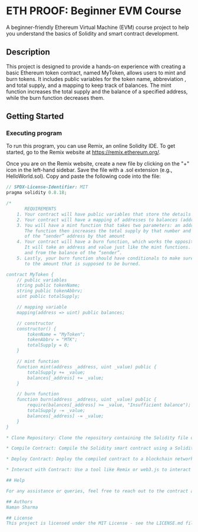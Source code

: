 # ETH PROOF: Beginner EVM Course

A beginner-friendly Ethereum Virtual Machine (EVM) course project to help you understand the basics of Solidity and smart contract development.

## Description

This project is designed to provide a hands-on experience with creating a basic Ethereum token contract, named MyToken, allows users to mint and burn tokens. It includes public variables for the token name, abbreviation , and total supply, and a mapping to keep track of balances. The mint function increases the total supply and the balance of a specified address, while the burn function decreases them.

## Getting Started

### Executing program

To run this program, you can use Remix, an online Solidity IDE. To get started, go to the Remix website at https://remix.ethereum.org/.

Once you are on the Remix website, create a new file by clicking on the "+" icon in the left-hand sidebar. Save the file with a .sol extension (e.g., HelloWorld.sol). Copy and paste the following code into the file:

```javascript
// SPDX-License-Identifier: MIT
pragma solidity 0.8.18;

/*
       REQUIREMENTS
    1. Your contract will have public variables that store the details about your coin (Token Name, Token Abbrv., Total Supply)
    2. Your contract will have a mapping of addresses to balances (address => uint)
    3. You will have a mint function that takes two parameters: an address and a value. 
       The function then increases the total supply by that number and increases the balance 
       of the “sender” address by that amount
    4. Your contract will have a burn function, which works the opposite of the mint function, as it will destroy tokens. 
       It will take an address and value just like the mint functions. It will then deduct the value from the total supply 
       and from the balance of the “sender”.
    5. Lastly, your burn function should have conditionals to make sure the balance of "sender" is greater than or equal 
       to the amount that is supposed to be burned.

contract MyToken {
    // public variables
    string public tokenName;
    string public tokenAbbrv;
    uint public totalSupply;

    // mapping variable
    mapping(address => uint) public balances;

    // constructor
    constructor() {
        tokenName = "MyToken";
        tokenAbbrv = "MTK";
        totalSupply = 0;
    }

    // mint function
    function mint(address _address, uint _value) public {
        totalSupply += _value;
        balances[_address] += _value;
    }

    // burn function
    function burn(address _address, uint _value) public {
        require(balances[_address] >= _value, "Insufficient balance");
        totalSupply -= _value;
        balances[_address] -= _value;
    }
}

* Clone Repository: Clone the repository containing the Solidity file onto your local machine.

* Compile Contract: Compile the Solidity smart contract using a Solidity compiler such as Hardhat or Remix.

* Deploy Contract: Deploy the compiled contract to a blockchain network. Ensure that you have a suitable Ethereum development environment set up.

* Interact with Contract: Use a tool like Remix or web3.js to interact with the deployed contract. You can mint, burn, and transfer Nectar tokens as desired.

## Help

For any assistance or queries, feel free to reach out to the contract author via [email](namansharma272004@gmail.com).

## Authors
Naman Sharma

## License
This project is licensed under the MIT License - see the LICENSE.md file for details
